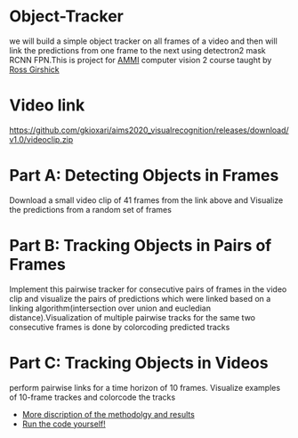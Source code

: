 # Object-Tracker
we will build a simple object tracker  on all frames of a video and then will link the predictions from one frame to the next using detectron2 mask RCNN FPN.This is project for [AMMI](https://aimsammi.org/) computer vision 2 course taught by [Ross Girshick](https://www.rossgirshick.info/)
# Video link
https://github.com/gkioxari/aims2020_visualrecognition/releases/download/v1.0/videoclip.zip 

# Part A: Detecting Objects in Frames
Download a small video clip of 41 frames from the link above and Visualize the predictions from a random set of frames

# Part B: Tracking Objects in Pairs of Frames
Implement this pairwise tracker for consecutive pairs of frames in the video clip and visualize the pairs of predictions which were linked based on a linking algorithm(intersection over union and eucledian distance).Visualization of  multiple pairwise tracks for the same two consecutive frames  is done by colorcoding  predicted tracks

# Part C: Tracking Objects in Videos
perform pairwise links for a time horizon of 10 frames. Visualize examples of 10-frame trackes and  colorcode the tracks
- [More discription of the methodolgy and results](https://github.com/AMNAALMGLY/Object-Tracker/blob/main/object%20tracker%20methods%20and%20results.pdf)
- [Run the code yourself!](https://github.com/AMNAALMGLY/Object-Tracker/blob/main/object_tracker.ipynb)
